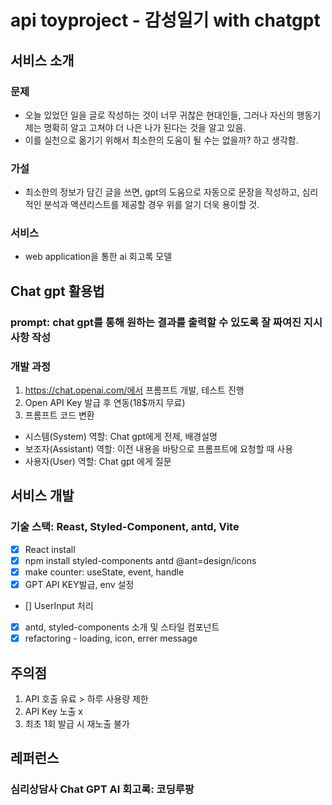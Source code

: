 # api toyproject - 감성일기 with chatgpt

## 서비스 소개
### 문제
- 오늘 있었던 일을 글로 작성하는 것이 너무 귀찮은 현대인들, 그러나 자신의 행동기제는 명확히 알고 고쳐야 더 나은 나가 된다는 것을 알고 있음. 
- 이를 실천으로 옮기기 위해서 최소한의 도움이 될 수는 없을까? 하고 생각함.
### 가설
- 최소한의 정보가 담긴 글을 쓰면, gpt의 도움으로 자동으로 문장을 작성하고, 심리적인 분석과 액션리스트를 제공할 경우 위를 알기 더욱 용이할 것.
### 서비스
- web application을 통한 ai 회고록 모델

## Chat gpt 활용법
### prompt: chat gpt를 통해 원하는 결과를 출력할 수 있도록 잘 짜여진 지시사항 작성

### 개발 과정
1. https://chat.openai.com/에서 프롬프트 개발, 테스트 진행
2. Open API Key 발급 후 연동(18$까지 무료)
3. 프롬프트 코드 변환
- 시스템(System) 역할: Chat gpt에게 전제, 배경설명
- 보조자(Assistant) 역할: 이전 내용을 바탕으로 프롬프트에 요청할 때 사용
- 사용자(User) 역할: Chat gpt 에게 질문

## 서비스 개발
### 기술 스택: Reast, Styled-Component, antd, Vite
- [x] React install
- [x] npm install styled-components antd @ant=design/icons
- [x] make counter: useState, event, handle
- [x] GPT API KEY발급, env 설정
- [] UserInput 처리
- [x] antd, styled-components 소개 및 스타일 컴포넌트
- [x] refactoring - loading, icon, errer message

## 주의점
1. API 호출 유료 > 하루 사용량 제한
2. API Key 노출 x
3. 최초 1회 발급 시 재노출 불가

## 레퍼런스 
### 심리상담사 Chat GPT AI 회고록: 코딩루팡


